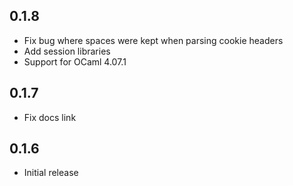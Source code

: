 0.1.8
--------------
- Fix bug where spaces were kept when parsing cookie headers
- Add session libraries
- Support for OCaml 4.07.1

0.1.7
--------------
- Fix docs link

0.1.6
--------------
- Initial release
